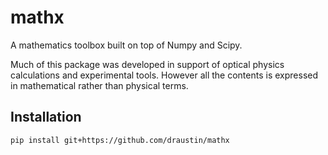 # mathx
A mathematics toolbox built on top of Numpy and Scipy.

Much of this package was developed in support of optical physics calculations and experimental tools. However all the contents is expressed in mathematical rather than physical terms.

## Installation

`pip install git+https://github.com/draustin/mathx`


